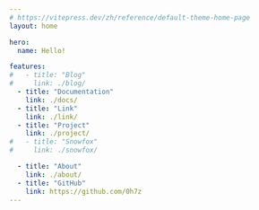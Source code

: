 ```yaml
---
# https://vitepress.dev/zh/reference/default-theme-home-page
layout: home

hero:
  name: Hello!

features:
#   - title: "Blog"
#     link: ./blog/
  - title: "Documentation"
    link: ./docs/
  - title: "Link"
    link: ./link/
  - title: "Project"
    link: ./project/
#   - title: "Snowfox"
#     link: ./snowfox/

  - title: "About"
    link: ./about/
  - title: "GitHub"
    link: https://github.com/0h7z
---
```


